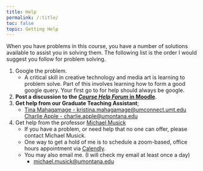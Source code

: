 ```yaml
---
title: Help
permalink: /:title/
toc: false
topic: Getting Help
---
```


When you have problems in this course, you have a number of solutions available to assist you in solving them. The following list is the order I would suggest you follow for problem solving.

1. Google the problem.
    - A critical skill in creative technology and media art is learning to problem solve. Part of this involves learning how to form a good google query. Your first go to for help should always be google.
2. **Post a discussion to the [_Course Help Forum_ in Moodle](https://moodle.umt.edu/mod/hsuforum/view.php?id=1799774)**.
3. **Get help from our Graduate Teaching Assistant**;
	- [Tina Mahagamage - kristina.mahagamage@umconnect.umt.edu<br/>Charlie Apple - charlie.apple@umontana.edu](mailto:kristina.mahagamage@umconnect.umt.edu,charlie.apple@umontana.edu?subject=340%20Question)
4. Get help from the professor [Michael Musick]({{site.baseurl}}/instructors/)
    - If you have a problem, or need help that no one can offer, please contact Michael Musick.
    - One way to get a hold of me is to schedule a zoom-based, office hours appointment via [Calendly]({{site.baseurl}}/instructors/#Office-Hours).
    - You may also email me. (I will check my email at least once a day)
		- [michael.musick@umontana.edu](mailto:michael.musick@umontana.edu?subject=340%20Question)
